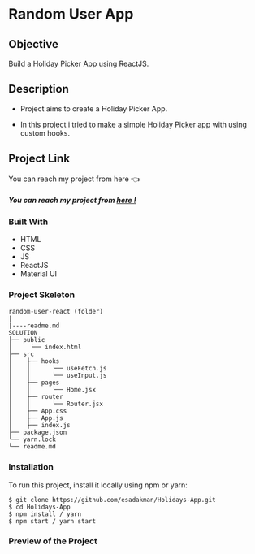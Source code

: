 # Random User App

## Objective

Build a Holiday Picker App using ReactJS.

## Description

- Project aims to create a Holiday Picker App.

- In this project i tried to make a simple Holiday Picker app with using custom hooks.

## Project Link

You can reach my project from here 👈

##### You can reach my project from [here !]()

### Built With

- HTML
- CSS
- JS
- ReactJS
- Material UI

### Project Skeleton

```
random-user-react (folder)
|
|----readme.md
SOLUTION
├── public
│     └── index.html
├── src
│    ├── hooks
│    │      └── useFetch.js
│    │      └── useInput.js
│    ├── pages
│    │      └── Home.jsx
│    ├── router
│    │      └── Router.jsx
│    ├── App.css
│    ├── App.js
│    ├── index.js
├── package.json
└── yarn.lock
└── readme.md
```

### Installation

To run this project, install it locally using npm or yarn:

```
$ git clone https://github.com/esadakman/Holidays-App.git
$ cd Holidays-App
$ npm install / yarn
$ npm start / yarn start
```

### Preview of the Project

